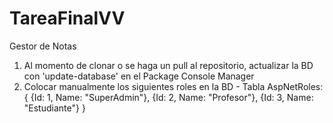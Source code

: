 # TareaFinalVV
Gestor de Notas
1. Al momento de clonar o se haga un pull al repositorio, actualizar la BD con 'update-database' en el Package Console Manager
2. Colocar manualmente los siguientes roles en la BD - Tabla AspNetRoles:
{
  {Id: 1, Name: "SuperAdmin"},
  {Id: 2, Name: "Profesor"},
  {Id: 3, Name: "Estudiante"}
}


